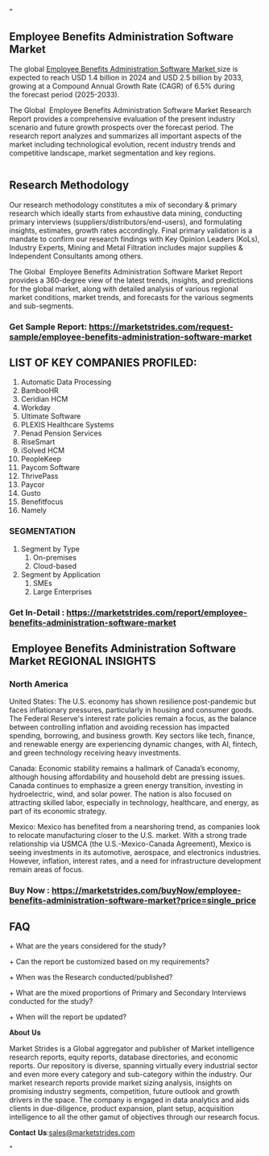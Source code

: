<p>"</p>
<h2>Employee Benefits Administration Software Market</h2>
<p>The global <a href="https://marketstrides.com/report/employee-benefits-administration-software-market">Employee Benefits Administration Software Market </a>size is expected to reach USD 1.4 billion in 2024 and USD 2.5 billion by 2033, growing at a Compound Annual Growth Rate (CAGR) of 6.5% during the forecast period (2025-2033).</p>
<p>The Global  Employee Benefits Administration Software Market Research Report provides a comprehensive evaluation of the present industry scenario and future growth prospects over the forecast period. The research report analyzes and summarizes all important aspects of the market including technological evolution, recent industry trends and competitive landscape, market segmentation and key regions.</p>
<p><img alt="" /></p>
<h2>Research Methodology</h2>
<p>Our research methodology constitutes a mix of secondary &amp; primary research which ideally starts from exhaustive data mining, conducting primary interviews (suppliers/distributors/end-users), and formulating insights, estimates, growth rates accordingly. Final primary validation is a mandate to confirm our research findings with Key Opinion Leaders (KoLs), Industry Experts, Mining and Metal Filtration includes major supplies &amp; Independent Consultants among others.</p>
<p>The Global  Employee Benefits Administration Software Market Report provides a 360-degree view of the latest trends, insights, and predictions for the global market, along with detailed analysis of various regional market conditions, market trends, and forecasts for the various segments and sub-segments.</p>
<h3><strong>Get Sample Report: <a href="https://marketstrides.com/request-sample/employee-benefits-administration-software-market">https://marketstrides.com/request-sample/employee-benefits-administration-software-market</a></strong></h3>
<h2>LIST OF KEY COMPANIES PROFILED:</h2>
<ol>
<li>Automatic Data Processing</li>
<li>BambooHR</li>
<li>Ceridian HCM</li>
<li>Workday</li>
<li>Ultimate Software</li>
<li>PLEXIS Healthcare Systems</li>
<li>Penad Pension Services</li>
<li>RiseSmart</li>
<li>iSolved HCM</li>
<li>PeopleKeep</li>
<li>Paycom Software</li>
<li>ThrivePass</li>
<li>Paycor</li>
<li>Gusto</li>
<li>Benefitfocus</li>
<li>Namely</li>
</ol>
<h3>SEGMENTATION</h3>
<ol>
<li>Segment by Type
<ol>
<li>On-premises</li>
<li>Cloud-based</li>
</ol>
</li>
<li>Segment by Application
<ol>
<li>SMEs</li>
<li>Large Enterprises</li>
</ol>
</li>
</ol>
<h3><strong>Get In-Detail : <a href="https://marketstrides.com/report/employee-benefits-administration-software-market">https://marketstrides.com/report/employee-benefits-administration-software-market</a></strong></h3>
<h2> Employee Benefits Administration Software Market REGIONAL INSIGHTS</h2>
<h3>North America</h3>
<p>United States: The U.S. economy has shown resilience post-pandemic but faces inflationary pressures, particularly in housing and consumer goods. The Federal Reserve's interest rate policies remain a focus, as the balance between controlling inflation and avoiding recession has impacted spending, borrowing, and business growth. Key sectors like tech, finance, and renewable energy are experiencing dynamic changes, with AI, fintech, and green technology receiving heavy investments.</p>
<p>Canada: Economic stability remains a hallmark of Canada’s economy, although housing affordability and household debt are pressing issues. Canada continues to emphasize a green energy transition, investing in hydroelectric, wind, and solar power. The nation is also focused on attracting skilled labor, especially in technology, healthcare, and energy, as part of its economic strategy.</p>
<p>Mexico: Mexico has benefited from a nearshoring trend, as companies look to relocate manufacturing closer to the U.S. market. With a strong trade relationship via USMCA (the U.S.-Mexico-Canada Agreement), Mexico is seeing investments in its automotive, aerospace, and electronics industries. However, inflation, interest rates, and a need for infrastructure development remain areas of focus.</p>
<h3><strong>Buy Now : <a href="https://marketstrides.com/buyNow/employee-benefits-administration-software-market?price=single_price">https://marketstrides.com/buyNow/employee-benefits-administration-software-market?price=single_price</a></strong></h3>
<h2>FAQ</h2>
<p>+ What are the years considered for the study?</p>
<p>+ Can the report be customized based on my requirements?</p>
<p>+ When was the Research conducted/published?</p>
<p>+ What are the mixed proportions of Primary and Secondary Interviews conducted for the study?</p>
<p>+ When will the report be updated?</p>
<p>𝐀𝐛𝐨𝐮𝐭 𝐔𝐬</p>
<p>Market Strides is a Global aggregator and publisher of Market intelligence research reports, equity reports, database directories, and economic reports. Our repository is diverse, spanning virtually every industrial sector and even more every category and sub-category within the industry. Our market research reports provide market sizing analysis, insights on promising industry segments, competition, future outlook and growth drivers in the space. The company is engaged in data analytics and aids clients in due-diligence, product expansion, plant setup, acquisition intelligence to all the other gamut of objectives through our research focus.</p>
<p>𝐂𝐨𝐧𝐭𝐚𝐜𝐭 𝐔𝐬:<a href="mailto:sells@marketstrides.com">sales@marketstrides.com</a></p>
<p>"</p>
